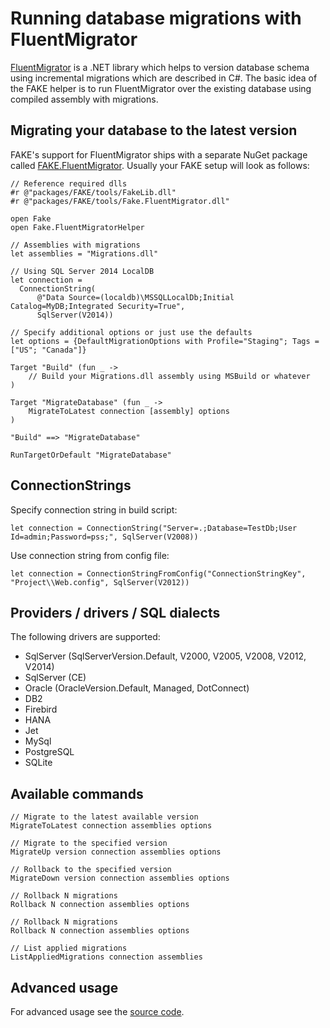# Running database migrations with FluentMigrator

[FluentMigrator](https://github.com/schambers/fluentmigrator/) is a .NET library which helps to version database schema using incremental migrations which are described in C#.
The basic idea of the FAKE helper is to run FluentMigrator over the existing database using compiled assembly with migrations.

## Migrating your database to the latest version

FAKE's support for FluentMigrator ships with a separate NuGet package called [FAKE.FluentMigrator](http://www.nuget.org/packages/FAKE.FluentMigrator). 
Usually your FAKE setup will look as follows:

    // Reference required dlls
    #r @"packages/FAKE/tools/FakeLib.dll"
    #r @"packages/FAKE/tools/Fake.FluentMigrator.dll"

    open Fake
    open Fake.FluentMigratorHelper

    // Assemblies with migrations
    let assemblies = "Migrations.dll"
    
    // Using SQL Server 2014 LocalDB
    let connection = 
      ConnectionString(
          @"Data Source=(localdb)\MSSQLLocalDb;Initial Catalog=MyDB;Integrated Security=True", 
          SqlServer(V2014))
          
    // Specify additional options or just use the defaults
    let options = {DefaultMigrationOptions with Profile="Staging"; Tags = ["US"; "Canada"]}

    Target "Build" (fun _ ->
        // Build your Migrations.dll assembly using MSBuild or whatever
    )

    Target "MigrateDatabase" (fun _ ->
        MigrateToLatest connection [assembly] options
    )

    "Build" ==> "MigrateDatabase"

    RunTargetOrDefault "MigrateDatabase"

## ConnectionStrings

Specify connection string in build script:

    let connection = ConnectionString("Server=.;Database=TestDb;User Id=admin;Password=pss;", SqlServer(V2008))


Use connection string from config file:

    let connection = ConnectionStringFromConfig("ConnectionStringKey", "Project\\Web.config", SqlServer(V2012))

## Providers / drivers / SQL dialects

The following drivers are supported:

- SqlServer (SqlServerVersion.Default, V2000, V2005, V2008, V2012, V2014) 
- SqlServer (CE) 
- Oracle (OracleVersion.Default, Managed, DotConnect) 
- DB2 
- Firebird 
- HANA 
- Jet 
- MySql 
- PostgreSQL 
- SQLite 

## Available commands

    // Migrate to the latest available version
    MigrateToLatest connection assemblies options

    // Migrate to the specified version
    MigrateUp version connection assemblies options

    // Rollback to the specified version
    MigrateDown version connection assemblies options

    // Rollback N migrations
    Rollback N connection assemblies options

    // Rollback N migrations
    Rollback N connection assemblies options

    // List applied migrations
    ListAppliedMigrations connection assemblies

## Advanced usage

For advanced usage see the [source code](https://github.com/fsharp/FAKE/blob/master/src/app/Fake.FluentMigrator/FluentMigratorHelper.fs).
